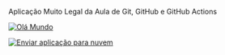Aplicação Muito Legal da Aula de Git, GitHub e GitHub Actions

[![Olá Mundo](https://github.com/DeckerDe/impacta-aula/actions/workflows/entrega.yaml/badge.svg)](https://github.com/DeckerDe/impacta-aula/actions/workflows/entrega.yaml)

[![Enviar aplicação para nuvem](https://github.com/DeckerDe/impacta-aula/actions/workflows/novo_fluxo.yaml/badge.svg?branch=feat%2Festeira)](https://github.com/DeckerDe/impacta-aula/actions/workflows/novo_fluxo.yaml)
